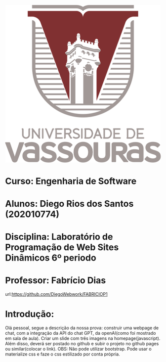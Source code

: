 ![alt text](https://github.com/DiegoWebwork/estrutura-de-dados/blob/main/universidade%20de%20vassouras%20Vertical.png)

# Curso: Engenharia de Software
# Alunos: Diego Rios dos Santos (202010774)
# Disciplina: Laboratório de Programação de Web Sites Dinâmicos 6º periodo
# Professor: Fabrício Dias
url:https://github.com/DiegoWebwork/FABRICIOP1

# Introdução:

Olá pessoal, segue a descrição da nossa prova: construir uma webpage de chat, com a integração da API do chat GPT, da openAI(como foi mostrado em sala de aula). Criar um slide com três imagens na homepage(javascript). Além disso, deverá ser postado no github e subir o projeto no github pages ou similar(colocar o link).
OBS: Não pode utilizar bootstrap. Pode usar o materialize css e faze o css estilizado por conta própria.
